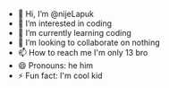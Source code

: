 - 👋 Hi, I’m @nijeLapuk
- 👀 I’m interested in coding
- 🌱 I’m currently learning coding
- 💞️ I’m looking to collaborate on nothing
- 📫 How to reach me I'm only 13 bro
- 😄 Pronouns: he him
- ⚡ Fun fact: I'm cool kid

<!---
nijeLapuk/nijeLapuk is a ✨ special ✨ repository because its `README.md` (this file) appears on your GitHub profile.
You can click the Preview link to take a look at your changes.
--->
